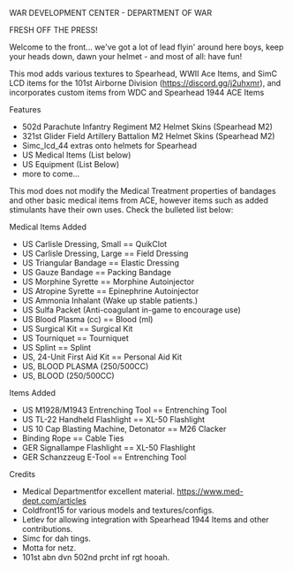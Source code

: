 WAR DEVELOPMENT CENTER - DEPARTMENT OF WAR

FRESH OFF THE PRESS!

Welcome to the front... we've got a lot of lead flyin' around here boys, keep your heads down, dawn your helmet - and most of all: have fun!

This mod adds various textures to Spearhead, WWII Ace Items, and SimC LCD items for the 101st Airborne Division (https://discord.gg/j2uhxmr), and incorporates custom items from WDC and Spearhead 1944 ACE Items

Features
- 502d Parachute Infantry Regiment M2 Helmet Skins (Spearhead M2)
 - 321st Glider Field Artillery Battalion M2 Helmet Skins  (Spearhead M2)
 - Simc_lcd_44 extras onto helmets for Spearhead
 - US Medical Items (List below)
 - US Equipment (List Below)
 - more to come...


This mod does not modify the Medical Treatment properties of bandages and other basic medical items from ACE, however items such as added stimulants have their own uses. Check the bulleted list below:

Medical Items Added

 - US Carlisle Dressing, Small == QuikClot
 - US Carlisle Dressing, Large == Field Dressing
 - US Triangular Bandage == Elastic Dressing
 - US Gauze Bandage == Packing Bandage
 - US Morphine Syrette == Morphine Autoinjector
 - US Atropine Syrette == Epinephrine Autoinjector
 - US Ammonia Inhalant (Wake up stable patients.)
 - US Sulfa Packet (Anti-coagulant in-game to encourage use)
 - US Blood Plasma (cc) == Blood (ml)
 - US Surgical Kit == Surgical Kit
 - US Tourniquet == Tourniquet
 - US Splint == Splint
 - US, 24-Unit First Aid Kit == Personal Aid Kit
 - US, BLOOD PLASMA (250/500CC)
 - US, BLOOD (250/500CC)


Items Added

 - US M1928/M1943 Entrenching Tool == Entrenching Tool
 - US TL-22 Handheld Flashlight == XL-50 Flashlight
 - US 10 Cap Blasting Machine, Detonator == M26 Clacker
 - Binding Rope == Cable Ties
 - GER Signallampe Flashlight == XL-50 Flashlight
 - GER Schanzzeug E-Tool == Entrenching Tool



Credits
- Medical Departmentfor excellent material. https://www.med-dept.com/articles
- Coldfront15 for various models and textures/configs.
- Letlev for allowing integration with Spearhead 1944 Items and other contributions.
- Simc for dah tings.
- Motta for netz.
- 101st abn dvn 502nd prcht inf rgt hooah.
